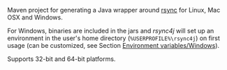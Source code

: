 Maven project for generating a Java wrapper around [rsync](http://rsync.samba.org/) 
for Linux, Mac OSX and Windows. 

For Windows, binaries are included in the jars and *rsync4j* 
will set up an environment in the user's home directory (`%USERPROFILE%\rsync4j`)
on first usage (can be customized, see Section [Environment variables/Windows](env_vars/#windows)). 

Supports 32-bit and 64-bit platforms.
